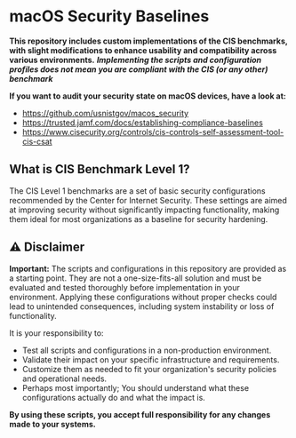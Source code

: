 # macOS Security Baselines

**This repository includes custom implementations of the CIS benchmarks, with slight modifications to enhance usability and compatibility across various environments.**
***Implementing the scripts and configuration profiles does not mean you are compliant with the CIS (or any other) benchmark***

**If you want to audit your security state on macOS devices, have a look at:**
- https://github.com/usnistgov/macos_security
- https://trusted.jamf.com/docs/establishing-compliance-baselines
- https://www.cisecurity.org/controls/cis-controls-self-assessment-tool-cis-csat


## What is CIS Benchmark Level 1?
The CIS Level 1 benchmarks are a set of basic security configurations recommended by the Center for Internet Security. These settings are aimed at improving security without significantly impacting functionality, making them ideal for most organizations as a baseline for security hardening.

## ⚠️ Disclaimer
**Important:** The scripts and configurations in this repository are provided as a starting point. They are not a one-size-fits-all solution and must be evaluated and tested thoroughly before implementation in your environment. Applying these configurations without proper checks could lead to unintended consequences, including system instability or loss of functionality. 

It is your responsibility to:
- Test all scripts and configurations in a non-production environment.
- Validate their impact on your specific infrastructure and requirements.
- Customize them as needed to fit your organization's security policies and operational needs.
- Perhaps most importantly; You should understand what these configurations actually do and what the impact is.

**By using these scripts, you accept full responsibility for any changes made to your systems.**

